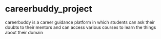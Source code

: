 # careerbuddy_project
careerbuddy is a career guidance platform in which students can ask their doubts to their mentors and can access various courses to learn the 
things about their domain

